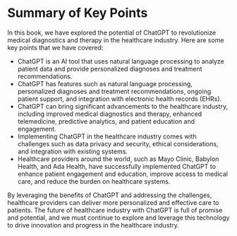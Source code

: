 Summary of Key Points
=================================

In this book, we have explored the potential of ChatGPT to revolutionize medical diagnostics and therapy in the healthcare industry. Here are some key points that we have covered:

* ChatGPT is an AI tool that uses natural language processing to analyze patient data and provide personalized diagnoses and treatment recommendations.
* ChatGPT has features such as natural language processing, personalized diagnoses and treatment recommendations, ongoing patient support, and integration with electronic health records (EHRs).
* ChatGPT can bring significant advancements to the healthcare industry, including improved medical diagnostics and therapy, enhanced telemedicine, predictive analytics, and patient education and engagement.
* Implementing ChatGPT in the healthcare industry comes with challenges such as data privacy and security, ethical considerations, and integration with existing systems.
* Healthcare providers around the world, such as Mayo Clinic, Babylon Health, and Ada Health, have successfully implemented ChatGPT to enhance patient engagement and education, improve access to medical care, and reduce the burden on healthcare systems.

By leveraging the benefits of ChatGPT and addressing the challenges, healthcare providers can deliver more personalized and effective care to patients. The future of healthcare industry with ChatGPT is full of promise and potential, and we must continue to explore and leverage this technology to drive innovation and progress in the healthcare industry.
